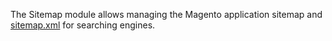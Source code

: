 The Sitemap module allows managing the Magento application sitemap and
[sitemap.xml](http://en.wikipedia.org/wiki/Sitemaps) for searching engines.
